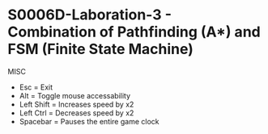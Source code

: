 # S0006D-Laboration-3 - Combination of Pathfinding (A*) and FSM (Finite State Machine)

MISC
* Esc = Exit
* Alt = Toggle mouse accessability
* Left Shift = Increases speed by x2 
* Left Ctrl  = Decreases speed by x2
* Spacebar = Pauses the entire game clock 

